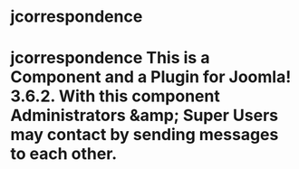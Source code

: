 # jcorrespondence
# jcorrespondence This is a Component and a Plugin for Joomla! 3.6.2. With this component Administrators &amp;amp; Super Users may contact by sending messages to each other. 

